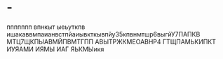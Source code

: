 # -
ппппппп
впнкыт ыеьуткпв ишакаввмпаианвстпйаиывкткывпйу35кпвнмтшр6выгйУ7ПАПКВ  МТЦ7ЩКПЫАВМЙПВМТГПП АВЫТРЖКМЕОАВНР4 ГТЩПАМЬКИПКТ ИУЯАМИ ИЯМЫ ИАГ ЯЬКМЫикя
